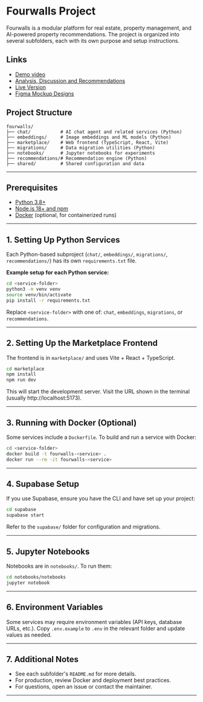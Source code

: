 # Fourwalls Project

Fourwalls is a modular platform for real estate, property management, and AI-powered property recommendations. The project is organized into several subfolders, each with its own purpose and setup instructions.

## Links

- [Demo video](https://youtu.be/PDyjBdkOAuk)
- [Analysis, Discussion and Recommendations](https://docs.google.com/document/d/12ociKvbOzayOstIgJypZI6NGMHtAlyRz5EEPAB34gqI)
- [Live Version](https://fourwalls.rw)
- [Figma Mockup Designs](https://www.figma.com/design/z4s7yG0teQHY23pD2SmYOf/PropertyHub?node-id=0-1&t=GRMXQoWacxX2uRnf-1)

## Project Structure

```
fourwalls/
├── chat/           # AI chat agent and related services (Python)
├── embeddings/     # Image embeddings and ML models (Python)
├── marketplace/    # Web frontend (TypeScript, React, Vite)
├── migrations/     # Data migration utilities (Python)
├── notebooks/      # Jupyter notebooks for experiments
├── recommendations/# Recommendation engine (Python)
├── shared/         # Shared configuration and data
```

---

## Prerequisites

- [Python 3.8+](https://www.python.org/downloads/)
- [Node.js 18+ and npm](https://nodejs.org/)
- [Docker](https://www.docker.com/) (optional, for containerized runs)

---

## 1. Setting Up Python Services

Each Python-based subproject (`chat/`, `embeddings/`, `migrations/`, `recommendations/`) has its own `requirements.txt` file.

**Example setup for each Python service:**

```bash
cd <service-folder>
python3 -m venv venv
source venv/bin/activate
pip install -r requirements.txt
```

Replace `<service-folder>` with one of: `chat`, `embeddings`, `migrations`, or `recommendations`.

---

## 2. Setting Up the Marketplace Frontend

The frontend is in `marketplace/` and uses Vite + React + TypeScript.

```bash
cd marketplace
npm install
npm run dev
```

This will start the development server. Visit the URL shown in the terminal (usually http://localhost:5173).

---

## 3. Running with Docker (Optional)

Some services include a `Dockerfile`. To build and run a service with Docker:

```bash
cd <service-folder>
docker build -t fourwalls-<service> .
docker run --rm -it fourwalls-<service>
```

---

## 4. Supabase Setup

If you use Supabase, ensure you have the CLI and have set up your project:

```bash
cd supabase
supabase start
```

Refer to the `supabase/` folder for configuration and migrations.

---

## 5. Jupyter Notebooks

Notebooks are in `notebooks/`. To run them:

```bash
cd notebooks/notebooks
jupyter notebook
```

---

## 6. Environment Variables

Some services may require environment variables (API keys, database URLs, etc.). Copy `.env.example` to `.env` in the relevant folder and update values as needed.

---

## 7. Additional Notes

- See each subfolder's `README.md` for more details.
- For production, review Docker and deployment best practices.
- For questions, open an issue or contact the maintainer.

---
